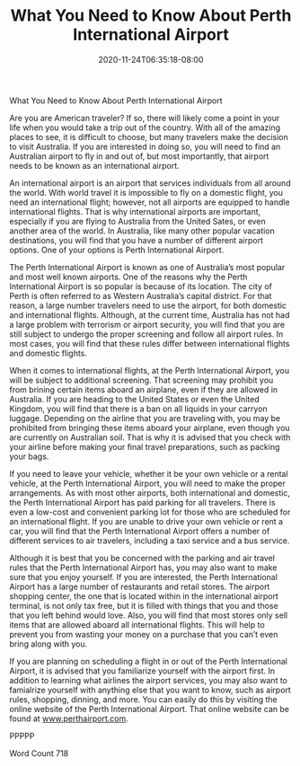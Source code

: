 ﻿---
title: "What You Need to Know About Perth International Airport"
date: 2020-11-24T06:35:18-08:00
description: "International Airports Tips for Web Success"
featured_image: "/images/International Airports.jpg"
tags: ["International Airports"]
---

What You Need to Know About Perth International Airport

Are you are American traveler?  If so, there will likely come a point in your life when you would take a trip out of the country. With all of the amazing places to see, it is difficult to choose, but many travelers make the decision to visit Australia.  If you are interested in doing so, you will need to find an Australian airport to fly in and out of, but most importantly, that airport needs to be known as an international airport.

An international airport is an airport that services individuals from all around the world.  With world travel it is impossible to fly on a domestic flight, you need an international flight; however, not all airports are equipped to handle international flights.  That is why international airports are important, especially if you are flying to Australia from the United Sates, or even another area of the world.  In Australia, like many other popular vacation destinations, you will find that you have a number of different airport options.  One of your options is Perth International Airport.

The Perth International Airport is known as one of Australia’s most popular and most well known airports.  One of the reasons why the Perth International Airport is so popular is because of its location. The city of Perth is often referred to as Western Australia’s capital district. For that reason, a large number travelers need to use the airport, for both domestic and international flights.  Although, at the current time, Australia has not had a large problem with terrorism or airport security, you will find that you are still subject to undergo the proper screening and follow all airport rules. In most cases, you will find that these rules differ between international flights and domestic flights.  

When it comes to international flights, at the Perth International Airport, you will be subject to additional screening. That screening may prohibit you from brining certain items aboard an airplane, even if they are allowed in Australia. If you are heading to the United States or even the United Kingdom, you will find that there is a ban on all liquids in your carryon luggage.  Depending on the airline that you are traveling with, you may be prohibited from bringing these items aboard your airplane, even though you are currently on Australian soil. That is why it is advised that you check with your airline before making your final travel preparations, such as packing your bags.

If you need to leave your vehicle, whether it be your own vehicle or a rental vehicle, at the Perth International Airport, you will need to make the proper arrangements. As with most other airports, both international and domestic, the Perth International Airport has paid parking for all travelers.  There is even a low-cost and convenient parking lot for those who are scheduled for an international flight.  If you are unable to drive your own vehicle or rent a car, you will find that the Perth International Airport offers a number of different services to air travelers, including a taxi service and a bus service.  

Although it is best that you be concerned with the parking and air travel rules that the Perth International Airport has, you may also want to make sure that you enjoy yourself. If you are interested, the Perth International Airport has a large number of restaurants and retail stores.  The airport shopping center, the one that is located within in the international airport terminal, is not only tax free, but it is filled with things that you and those that you left behind would love. Also, you will find that most stores only sell items that are allowed aboard all international flights.  This will help to prevent you from wasting your money on a purchase that you can’t even bring along with you.

If you are planning on scheduling a flight in or out of the Perth International Airport, it is advised that you familiarize yourself with the airport first.  In addition to learning what airlines the airport services, you may also want to famialrize yourself with anything else that you want to know, such as airport rules, shopping, dinning, and more.  You can easily do this by visiting the online website of the Perth International Airport. That online website can be found at www.perthairport.com.

PPPPP

Word Count 718

